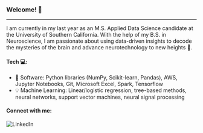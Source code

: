 
### Welcome! 👋
---
<!--
**navyada/navyada** is a ✨ _special_ ✨ repository because its `README.md` (this file) appears on your GitHub profile.

Here are some ideas to get you started:

- 🔭 I’m currently working on ...
- 🌱 I’m currently learning ...
- 👯 I’m looking to collaborate on ...
- 🤔 I’m looking for help with ...
- 💬 Ask me about ...
- 📫 How to reach me: ...
- 😄 Pronouns: ...
- ⚡ Fun fact: ...
-->

I am currently in my last year as an M.S. Applied Data Science candidate at the University of Southern California. With the help of my B.S. in Neuroscience, I am passionate about using data-driven insights to decode the mysteries of the brain and advance neurotechnology to new heights 🧠.  

#### Tech 💻:  

- 🔧 Software: Python libraries (NumPy, Scikit-learn, Pandas), AWS, Jupyter Notebooks, Git, Microsoft Excel, Spark, Tensorflow
- 💡 Machine Learning: Linear/logistic regression, tree-based methods, neural networks, support vector machines, neural signal processing


#### Connect with me:
![LinkedIn](https://img.shields.io/badge/linkedin-%230077B5.svg?style=for-the-badge&logo=linkedin&logoColor=white)


